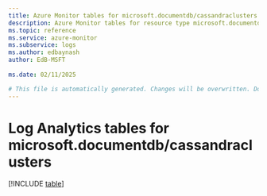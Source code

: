 ```yaml
---
title: Azure Monitor tables for microsoft.documentdb/cassandraclusters
description: Azure Monitor tables for resource type microsoft.documentdb/cassandraclusters
ms.topic: reference
ms.service: azure-monitor
ms.subservice: logs
ms.author: edbaynash
author: EdB-MSFT
   
ms.date: 02/11/2025

# This file is automatically generated. Changes will be overwritten. Do not change this file directly.
---
```


# Log Analytics tables for microsoft.documentdb/cassandraclusters  

[!INCLUDE [table](~/reusable-content/ce-skilling/azure/includes/azure-monitor/reference/tables/microsoft-documentdb_cassandraclusters-include.md)]

